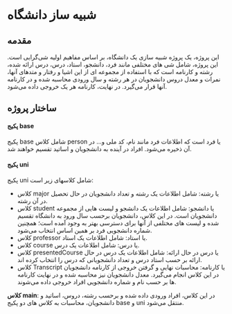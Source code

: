 # شبیه ساز دانشگاه
## مقدمه
این پروژه، یک پروژه شبیه سازی یک دانشگاه، بر اساس مفاهیم اولیه شی‌گرایی است. این پروژه، شامل شی های مختلفی مانند فرد، دانشجو، استاد، درس، درس ارائه شده، رشته و کارنامه است که با استفاده از مجموعه ای از این اشیا و رفتار و متدهای آنها، نمرات و معدل دروس دانشجویان در هر رشته و سال ورودی محاسبه شده و در کارنامه آنها قرار می‌گیرد. در نهایت، کارنامه هر یک خروجی داده می‌شود.

## ساختار پروژه
#### پکیج base
پکیج base شامل کلاس person یا فرد است که اطلاعات فرد مانند نام، کد ملی و... در آن ذخیره می‌شود. افراد در آینده به دانشجویان و اساتید تقسیم خواهند شد.

#### پکیج uni
پکیج uni شامل کلاسهای زیر است:
- کلاس major یا رشته: شامل اطلاعات یک رشته و تعداد دانشجویان در حال تحصیل در آن رشته.
- کلاس student یا دانشجو: شامل اطلاعات یک دانشجو و لیست هایی از مجموعه دانشجویان است. در این کلاس، دانشجویان برحسب سال ورود به دانشگاه تقسیم شده و لیست های مختلفی از آنها برای دسترسی بهتر به وجود آمده است؛ همچنین شماره دانشجویی فرد بر همین اساس انتخاب می‌شود.
- کلاس professor یا استاد: شامل اطلاعات یک استاد.
- کلاس course یا درس: شامل اطلاعات یک درس.
- کلاس presentedCourse یا درس در حال ارائه: شامل اطلاعات یک درس در حال ارائه بر حسب استاد درس و تعداد دانشجویانی که درس را انتخاب کرده اند.
- کلاس Transcript یا کارنامه: محاسبات نهایی و گرفتن خروجی از کارنامه دانشجویان در این کلاس انجام می‌گیرد. معدل دانشجویان نیز محاسبه شده و در نهایت کارنامه ها بر حسب نام و شماره دانشجویی افراد خروجی داده می‌شوند.

  
**کلاس main**: در این کلاس، افراد ورودی داده شده و برحسب رشته، دروس، اساتید و دانشجویان، محاسبات به کلاس های دو پکیج base و uni منتقل می‌شود.
